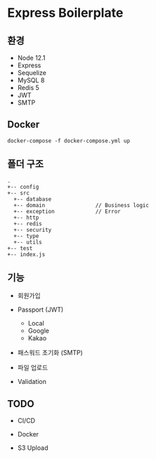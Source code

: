 # Express Boilerplate

## 환경
* Node 12.1
* Express 
* Sequelize
* MySQL 8
* Redis 5
* JWT
* SMTP

## Docker
```
docker-compose -f docker-compose.yml up
```

## 폴더 구조
```
.
+-- config            
+-- src
  +-- database          
  +-- domain                // Business logic
  +-- exception             // Error
  +-- http              
  +-- redis   
  +-- security          
  +-- type
  +-- utils             
+-- test              
+-- index.js          
```

## 기능

* 회원가입

* Passport (JWT)
  * Local
  * Google
  * Kakao

* 패스워드 초기화 (SMTP)

* 파일 업로드

* Validation

## TODO

* CI/CD

* Docker

* S3 Upload
